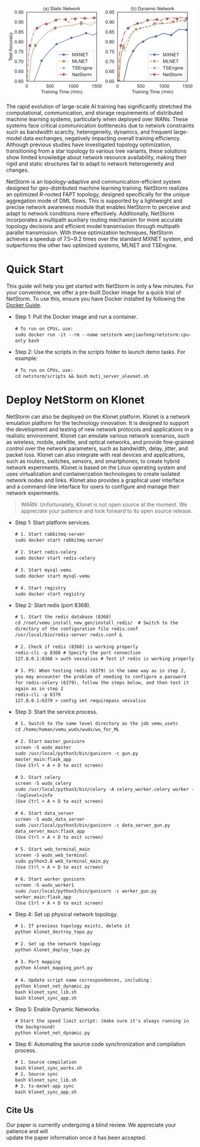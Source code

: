 <p align="center">
  <img src="result.png" alt="Experiment Result" width="600" style="max-width: 100%;">
</p>

The rapid evolution of large-scale AI training has significantly stretched the 
computational, communication, and storage requirements of distributed machine 
learning systems, particularly when deployed over WANs. These systems face 
critical communication bottlenecks due to network constraints such as bandwidth 
scarcity, heterogeneity, dynamics, and frequent large-model data exchanges, 
negatively impacting overall training efficiency. Although previous studies 
have investigated topology optimization, transitioning from a star topology 
to various tree variants, these solutions show limited knowledge about network 
resource availability, making their rigid and static structures fail to adapt 
to network heterogeneity and changes. 

NetStorm is an topology-adaptive and communication-efficient system designed 
for geo-distributed machine learning training. NetStorm realizes an optimized 
*R*-rooted FAPT topology, designed specifically for the unique aggregation mode 
of DML flows. This is supported by a lightweight and precise network awareness 
module that enables NetStorm to perceive and adapt to network conditions more 
effectively. Additionally, NetStorm incorporates a multipath auxiliary routing 
mechanism for more accurate topology decisions and efficient model transmission 
through multipath parallel transmission. With these optimization techniques, 
NetStorm achieves a speedup of 7.5~9.2 times over the standard MXNET system,
and outperforms the other two optimized systems, MLNET and TSEngine.

# Quick Start
This guide will help you get started with NetStorm in only a few minutes. 
For your convenience, we offer a pre-built Docker image for a quick trial of 
NetStorm. To use this, ensure you have Docker installed by following the
[Docker Guide](https://docs.docker.com/engine/install/ubuntu/).

- Step 1: Pull the Docker image and run a container.

  ```shell
  # To run on CPUs，use:
  sudo docker run -it --rm --name netstorm wenjiaofeng/netstorm:cpu-only bash
  ```

- Step 2: Use the scripts in the scripts folder to launch demo tasks. For example:

  ```shell
  # To run on CPUs，use:
  cd netstorm/scripts && bash muti_server_alexnet.sh
  ```

# Deploy NetStorm on Klonet
NetStorm can also be deployed on the Klonet platform. Klonet is a network 
emulation platform for the technology innovation. It is designed to support 
the development and testing of new network protocols and applications in a 
realistic environment. Klonet can emulate various network scenarios, such as 
wireless, mobile, satellite, and optical networks, and provide fine-grained 
control over the network parameters, such as bandwidth, delay, jitter, and 
packet loss. Klonet can also integrate with real devices and applications, 
such as routers, switches, sensors, and smartphones, to create hybrid network 
experiments. Klonet is based on the Linux operating system and uses 
virtualization and containerization technologies to create isolated network 
nodes and links. Klonet also provides a graphical user interface and a 
command-line interface for users to configure and manage their network experiments.

> WARN: Unfortunately, Klonet is not open source at the moment. We appreciate 
> your patience and look forward to its open source release.

- Step 1: Start platform services.

  ```shell
  # 1. Start rabbitmq-server
  sudo docker start rabbitmq-server
  
  # 2. Start redis-celery
  sudo docker start redis-celery
  
  # 3. Start mysql-vemu
  sudo docker start mysql-vemu
  
  # 4. Start registry
  sudo docker start registry
  ```

- Step 2: Start redis (port 8368).

  ```shell
  # 1. Start the redis database (8368)
  cd /root/vemu_install_new_gen/install_redis/  # Switch to the directory of the configuration file redis.conf
  /usr/local/bin/redis-server redis.conf &
  
  # 2. Check if redis (8368) is working properly
  redis-cli -p 8368 # Specify the port connection
  127.0.0.1:8368 > auth vessalius # Test if redis is working properly
  
  # 3. PS: When testing redis (6379) in the same way as in step 2, you may encounter the problem of needing to configure a password for redis-celery (6379), follow the steps below, and then test it again as in step 2
  redis-cli -p 6379
  127.0.0.1:6379 > config set requirepass vessalius
  ```

- Step 3: Start the service process.

  ```shell
  # 1. Switch to the same level directory as the job vemu_usetc
  cd /home/homan/vemu_wudx/wudx/wu_for_ML
  
  # 2. Start master_gunicorn
  screen -S wudx_master
  sudo /usr/local/python3/bin/gunicorn -c gun.py master_main:flask_app
  (Use Ctrl + A + D to exit screen)
  
  # 3. Start celery
  screen -S wudx_celery
  sudo /usr/local/python3/bin/celery -A celery_worker.celery worker --loglevel=info
  (Use Ctrl + A + D to exit screen)
  
  # 4. Start data_server
  screen -S wudx_data_server
  sudo /usr/local/python3/bin/gunicorn -c data_server_gun.py data_server_main:flask_app
  (Use Ctrl + A + D to exit screen)
  
  # 5. Start web_terminal_main
  screen -S wudx_web_terminal
  sudo python3.8 web_terminal_main.py
  (Use Ctrl + A + D to exit screen)
  
  # 6. Start worker gunicorn
  screen -S wudx_worker1
  sudo /usr/local/python3/bin/gunicorn -c worker_gun.py worker_main:flask_app
  (Use Ctrl + A + D to exit screen)
  ```

- Step 4: Set up physical network topology.

  ```shell
  # 1. If previous topology exists, delete it
  python klonet_destroy_topo.py
  
  # 2. Set up the network topology
  python klonet_deploy_topo.py
  
  # 3. Port mapping
  python klonet_mapping_port.py
  
  # 4. Update script name correspondences, including：
  python klonet_net_dynamic.py
  bash klonet_sync_lib.sh
  bash klonet_sync_app.sh
  ```

- Step 5: Enable Dynamic Networks.

  ```shell
  # Start the speed limit script: (make sure it's always running in the background)
  python klonet_net_dynamic.py
  ```

- Step 6: Automating the source code synchronization and compilation process.

  ```shell
  # 1. Source compilation
  bash klonet_sync_works.sh
  # 2. Source sync
  bash klonet_sync_lib.sh
  # 3. ts-mxnet-app sync
  bash klonet_sync_app.sh
  ```

## Cite Us
Our paper is currently undergoing a blind review. We appreciate your patience and will  
update the paper information once it has been accepted.